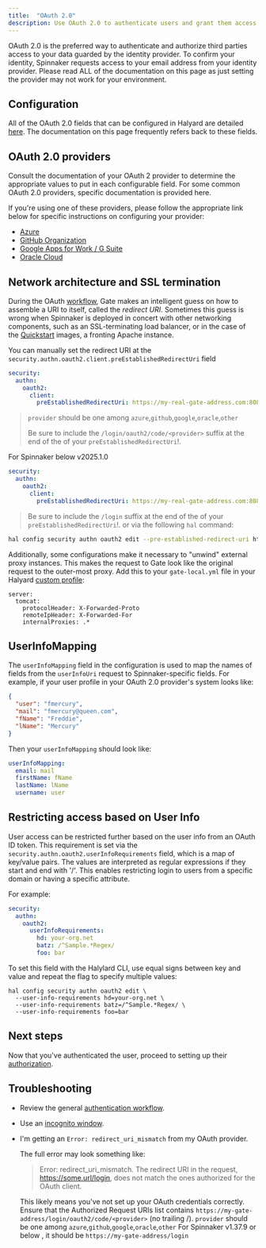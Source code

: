 ```yaml
---
title:  "OAuth 2.0"
description: Use OAuth 2.0 to authenticate users and grant them access to Spinnaker.
---
```


OAuth 2.0 is the preferred way to authenticate and authorize third parties access to your data guarded by the identity provider. To confirm your identity, Spinnaker requests access to your email address from your identity provider.  Please read ALL of the documentation on this page as just setting the provider may not work for your environment.

## Configuration

All of the OAuth 2.0 fields that can be configured in Halyard are detailed
[here](./config). The documentation on this page frequently refers back to
these fields.

## OAuth 2.0 providers

Consult the documentation of your OAuth 2 provider to determine the appropriate
values to put in each configurable field. For some common OAuth 2.0 providers,
specific documentation is provided here.

If you're using one of these providers, please follow the appropriate link
below for specific instructions on configuring your provider:
* [Azure](./azure/)
* [GitHub Organization](./github/)
* [Google Apps for Work / G Suite](./google/)
* [Oracle Cloud](./oracle/)

## Network architecture and SSL termination

During the OAuth [workflow](/docs/reference/architecture/authz_authn/authentication/#workflow), Gate makes an intelligent 
guess on how to assemble a URI to
itself, called the *redirect URI*. Sometimes this guess is wrong when Spinnaker is deployed
in concert with other networking components, such as an SSL-terminating load balancer, or in the
case of the [Quickstart](/docs/setup/quickstart) images, a fronting Apache instance.

You can manually set the redirect URI at the `security.authn.oauth2.client.preEstablishedRedirectUri`
field
```yaml
security:
  authn:
    oauth2:
      client:
        preEstablishedRedirectUri: https://my-real-gate-address.com:8084/login/oauth2/code/<provider>
```

> `provider` should be one among `azure`,`github`,`google`,`oracle`,`other`
>
> Be sure to include the `/login/oauth2/code/<provider>` suffix at the end of the of your `preEstablishedRedirectUri`!. 

For Spinnaker below v2025.1.0
```yaml
security:
  authn:
    oauth2:
      client:
        preEstablishedRedirectUri: https://my-real-gate-address.com:8084/login
```
> Be sure to include the `/login` suffix at the end of the of your `preEstablishedRedirectUri`!. 
or via the following `hal` command:
```bash
hal config security authn oauth2 edit --pre-established-redirect-uri https://my-real-gate-address.com:8084/login/oauth2/code<provider>
```
Additionally, some configurations make it necessary to "unwind" external proxy instances. This makes the request to Gate
look like the original request to the outer-most proxy. Add this to your `gate-local.yml` file in your Halyard
[custom profile](/docs/reference/halyard/custom/#custom-profiles):

```
server:
  tomcat:
    protocolHeader: X-Forwarded-Proto
    remoteIpHeader: X-Forwarded-For
    internalProxies: .*
```

## UserInfoMapping

The `userInfoMapping` field in the configuration is used to map the names of fields from the
`userInfoUri` request to Spinnaker-specific fields. For example, if your user profile in your OAuth 2.0
 provider's system looks like:

```json
{
  "user": "fmercury",
  "mail": "fmercury@queen.com",
  "fName": "Freddie",
  "lName": "Mercury"
}
```

Then your `userInfoMapping` should look like:
```yaml
userInfoMapping:
  email: mail
  firstName: fName
  lastName: lName
  username: user
```

## Restricting access based on User Info

User access can be restricted further based on the user info from an OAuth ID token. This
requirement is set via the `security.authn.oauth2.userInfoRequirements` field, which
is a map of key/value pairs. The values are interpreted as regular expressions if they
start and end with '/'. This enables restricting login to users from a specific domain
or having a specific attribute.

For example:
```yaml
security:
  authn:
    oauth2:
      userInfoRequirements:
        hd: your-org.net
        batz: /^Sample.*Regex/
        foo: bar
```

To set this field with the Halylard CLI, use equal signs between key and value and
repeat the flag to specify multiple values:
```
hal config security authn oauth2 edit \
  --user-info-requirements hd=your-org.net \
  --user-info-requirements batz=/^Sample.*Regex/ \
  --user-info-requirements foo=bar
```

## Next steps

Now that you've authenticated the user, proceed to setting up their [authorization](/docs/setup/other_config/security/authorization/).

## Troubleshooting

* Review the general [authentication workflow](/docs/reference/architecture/authz_authn/authentication/#workflow).

* Use an [incognito window](/docs/setup/other_config/security/authentication#incognito-mode).

* I'm getting an `Error: redirect_uri_mismatch` from my OAuth provider.

    The full error may look something like:

    > Error: redirect_uri_mismatch. The redirect URI in the request, https://some.url/login,
    does not match the ones authorized for the OAuth client.

    This likely means you've not set up your OAuth credentials correctly. Ensure that the Authorized
    Request URIs list contains `https://my-gate-address/login/oauth2/code/<provider>` (no trailing /). `provider` should be one among `azure`,`github`,`google`,`oracle`,`other`
    For Spinnaker v1.37.9 or below , it should be `https://my-gate-address/login`
